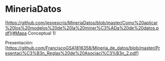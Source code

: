 # MineriaDatos


[https://github.com/jesnescris/MineriaDatos/blob/master/Como%20aplicar%20los%20modelos%20de%20la%20miner%C3%ADa%20de%20datos.pdf](#Mapa Conceptual 1)



Presentación:[https://github.com/FranciscoGSA1816358/Mineria_de_datos/blob/master/Presentaci%C3%B3n_Reglas%20de%20Asociaci%C3%B3n_2.pdf]

